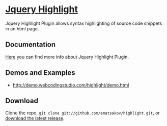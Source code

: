 [Jquery Highlight](https://github.com/ematsakov/highlight)
========

Jquery Highlight Plugin allows syntax highlighting of source code snippets in an html page.

Documentation
-----------
[Here](http://webcodingstudio.com/blog/jquery-syntax-highlight-plugin) you can find more info about Jquery Highlight Plugin.

Demos and Examples
-----------
+ http://demo.webcodingstudio.com/highlight/demo.html

Download
-----------
Clone the repo, `git clone git://github.com/ematsakov/highlight.git`, or [download the latest release](https://github.com/ematsakov/highlight/zipball/master).
